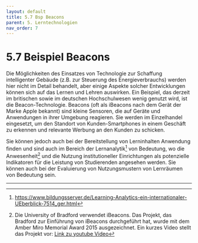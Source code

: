 ```yaml
---
layout: default
title: 5.7 Bsp Beacons
parent: 5. Lerntechnologien
nav_order: 7
---
```


# 5.7 Beispiel Beacons

Die Möglichkeiten des Einsatzes von Technologie zur Schaffung
intelligenter Gebäude (z.B. zur Steuerung des Energieverbrauchs) werden
hier nicht im Detail behandelt, aber einige Aspekte solcher
Entwicklungen können sich auf das Lernen und Lehren auswirken. Ein
Beispiel, das derzeit im britischen sowie im deutschen Hochschulwesen
wenig genutzt wird, ist die Beacon-Technologie. Beacons (oft als
iBeacons nach dem Gerät der Marke Apple bekannt) sind kleine Sensoren,
die auf Geräte und Anwendungen in ihrer Umgebung reagieren. Sie werden
im Einzelhandel eingesetzt, um den Standort von Kunden-Smartphones in
einem Geschäft zu erkennen und relevante Werbung an den Kunden zu
schicken.

Sie können jedoch auch bei der Bereitstellung von Lerninhalten Anwendung
finden und sind auch im Bereich der Lernanalytik[^3] von Bedeutung, wo
die Anwesenheit[^4] und die Nutzung institutioneller Einrichtungen als
potenzielle Indikatoren für die Leistung von Studierenden angesehen
werden. Sie können auch bei der Evaluierung von Nutzungsmustern von
Lernräumen von Bedeutung sein.

---
[^3]: <https://www.bildungsserver.de/Learning-Analytics-ein-internationaler-UEberblick-7514_ger.html>

[^4]: Die University of Bradford verwendet iBeacons. Das Projekt, das
    Bradford zur Einführung von iBeacons durchgeführt hat, wurde mit dem
    Amber Miro Memorial Award 2015 ausgezeichnet. Ein kurzes Video
    stellt das Projekt vor: [Link zu youtube Video](https://www.youtube.com/watch?v=H2YMpGqfqzs&feature=youtu.be)
